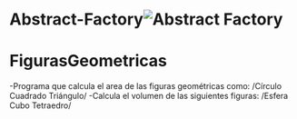 # Abstract-Factory![Abstract Factory](https://user-images.githubusercontent.com/91926069/181715528-84c28da4-833d-4dc0-93be-ec974522572e.png)
# FigurasGeometricas
-Programa que calcula el area  de las figuras geométricas como:
/Círculo
Cuadrado
Triángulo/
-Calcula el volumen de las siguientes figuras:
/Esfera
Cubo
Tetraedro/
